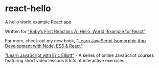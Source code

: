 # react-hello

A hello world example React app

Written for ["Baby’s First Reaction: A 'Hello, World' Example for React"](https://medium.com/javascript-scene/baby-s-first-reaction-2103348eccdd)

For more, check out my new book, ["Learn JavaScript Isomorphic App Development with Node, ES6 & React"](leanpub.com/learn-javascript-react-nodejs-es6/)

["Learn JavaScript with Eric Elliott"](https://ericelliottjs.com) - A series of online JavaScript courses featuring short video lessons & lots of interactive exercises.
